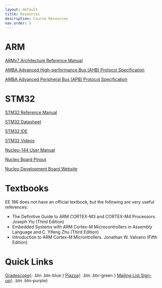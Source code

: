 ```yaml
---
layout: default
title: Resources
description: Course Resources
nav_order: 5
---
```



# ARM

[ARMv7 Architecture Reference Manual](https://developer.arm.com/documentation/ddi0403/latest/)

[AMBA Advanced High-performance Bus (AHB) Protocol Specification](https://developer.arm.com/documentation/ihi0033/latest/)

[AMBA Advanced Peripheral Bus (APB) Protocol Specification](https://developer.arm.com/documentation/ihi0024/latest/)


# STM32
[STM32 Reference Manual](https://www.st.com/resource/en/reference_manual/dm00310109-stm32l4-series-advanced-armbased-32bit-mcus-stmicroelectronics.pdf)

[STM32 Datasheet](https://www.st.com/resource/en/datasheet/stm32l4r5vi.pdf)

[STM32 IDE](https://www.st.com/en/development-tools/stm32cubeide.html)

[STM32 Videos](https://www.youtube.com/playlist?list=PLEBQazB0HUyRYuzfi4clXsKUSgorErmBv)

[Nucleo-144 User Manual](https://www.st.com/resource/en/user_manual/um2179-stm32-nucleo144-boards-mb1312-stmicroelectronics.pdf)

[Nucleo Board Pinout](https://os.mbed.com/platforms/NUCLEO-L4R5ZI/)

[Nucleo Development Board Website](https://www.st.com/en/evaluation-tools/nucleo-l4r5zi-p.html)


# Textbooks
EE 186 does not have an official textbook, but the following are very useful references:

* The Definitive Guide to ARM CORTEX-M3 and CORTEX-M4 Processors. Joseph Yiu (Third Edition)
* Embedded Systems with ARM Cortex-M Microcontrollers in Assembly Language and C. Yifeng Zhu (Third Edition)
* Introduction to ARM Cortex-M Microntrollers. Jonathan W. Valvano (Fifth Edition)

# Quick Links
[Gradescope](https://www.gradescope.com/courses/1126821){: .btn .btn-blue } [Piazza](https://piazza.com/stanford/fall2025/ee186){: .btn .btn-green } [Mailing List Sign-up](https://mailman.stanford.edu/mailman/listinfo/ee186_fall2025){: .btn .btn-purple}